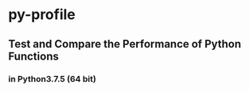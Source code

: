 # py-profile
<h2>
    Test and Compare the Performance of Python Functions
</h2>
<h3>
    in Python3.7.5 (64 bit)
</h3>
